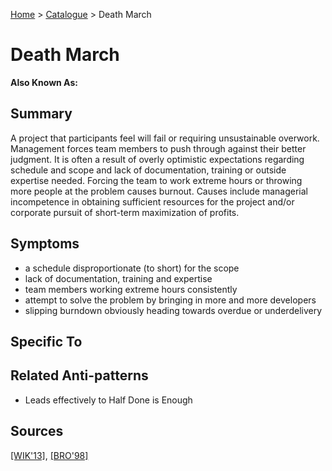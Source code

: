 [Home](../README.md) > [Catalogue](../Antipatterns_catalogue.md) > Death March
# Death March
**Also Known As:**
## Summary
A project that participants feel will fail or requiring unsustainable overwork. Management forces team members to push through against their better judgment. It is often a result of overly optimistic expectations regarding schedule and scope and lack of documentation, training or outside expertise needed. Forcing the team to work extreme hours or throwing more people at the problem causes burnout. Causes include managerial incompetence in obtaining sufficient resources for the project and/or corporate pursuit of short-term maximization of profits.
## Symptoms
 - a schedule disproportionate (to short) for the scope
 - lack of documentation, training and expertise
 - team members working extreme hours consistently
 - attempt to solve the problem by bringing in more and more developers
 - slipping burndown obviously heading towards overdue or underdelivery
## Specific To

## Related Anti-patterns

* Leads effectively to Half Done is Enough

## Sources
[[WIK'13]](../References.md), [[BRO'98]](../References.md) 
